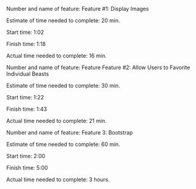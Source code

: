 Number and name of feature: Feature #1: Display Images

Estimate of time needed to complete: 20 min.

Start time: 1:02

Finish time: 1:18

Actual time needed to complete: 16 min.

Number and name of feature: Feature Feature #2: Allow Users to Favorite Individual Beasts

Estimate of time needed to complete: 30 min.

Start time: 1:22

Finish time: 1:43

Actual time needed to complete: 21 min.

Number and name of feature: Feature 3: Bootstrap

Estimate of time needed to complete: 60 min.

Start time: 2:00

Finish time: 5:00

Actual time needed to complete: 3 hours.

